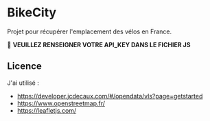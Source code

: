 # BikeCity

Projet pour récupérer l'emplacement des vélos en France.

🚧 **VEUILLEZ RENSEIGNER VOTRE API_KEY DANS LE FICHIER JS**

## Licence

J'ai utilisé :

- https://developer.jcdecaux.com/#/opendata/vls?page=getstarted
- https://www.openstreetmap.fr/
- https://leafletjs.com/

